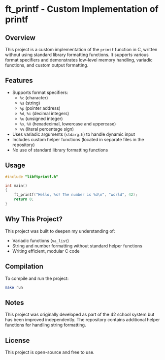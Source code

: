 # ft_printf - Custom Implementation of printf

## Overview

This project is a custom implementation of the `printf` function in C, written without using standard library formatting functions. It supports various format specifiers and demonstrates low-level memory handling, variadic functions, and custom output formatting.

## Features

- Supports format specifiers:
  - `%c` (character)
  - `%s` (string)
  - `%p` (pointer address)
  - `%d`, `%i` (decimal integers)
  - `%u` (unsigned integer)
  - `%x`, `%X` (hexadecimal, lowercase and uppercase)
  - `%%` (literal percentage sign)
- Uses variadic arguments (`stdarg.h`) to handle dynamic input
- Includes custom helper functions (located in separate files in the repository)
- No use of standard library formatting functions

## Usage

```c
#include "libftprintf.h"

int main()
{
    ft_printf("Hello, %s! The number is %d\n", "world", 42);
    return 0;
}
```

## Why This Project?

This project was built to deepen my understanding of:
- Variadic functions (`va_list`)
- String and number formatting without standard helper functions
- Writing efficient, modular C code

## Compilation

To compile and run the project:

```sh
make run
```

## Notes

This project was originally developed as part of the 42 school system but has been improved independently. The repository contains additional helper functions for handling string formatting.

## License

This project is open-source and free to use.
